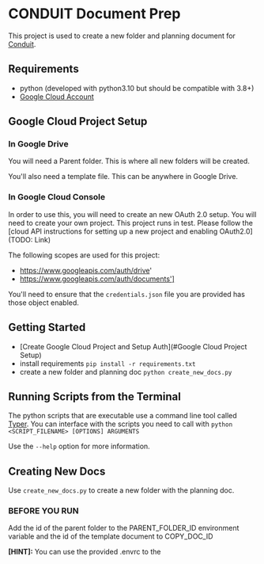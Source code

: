 # CONDUIT Document Prep
This project is used to create a new folder and planning document for
[Conduit](https://relay.fm/conduit).

## Requirements
- python (developed with python3.10 but should be compatible with 3.8+)
- [Google Cloud Account](https://cloud.google.com)

## Google Cloud Project Setup
### In Google Drive

You will need a Parent folder. This is where all new folders will be created. 

You'll also
need a template file. This can be anywhere in Google Drive.


### In Google Cloud Console
In order to use this, you will need to create an new OAuth 2.0 setup. 
You will need to create your own project. This project runs in test. Please follow the [cloud API instructions for setting up a new project and enabling OAuth2.0](TODO: Link)

The following scopes are used for this project: 

- https://www.googleapis.com/auth/drive'
- https://www.googleapis.com/auth/documents']

<!-- (TODO - Reduce access to drives and docs to as limited as possible.) --> 

You'll need to ensure that the `credentials.json` file you are provided has those object
enabled. 

## Getting Started
- [Create Google Cloud Project and Setup Auth](#Google Cloud Project Setup) 
- install requirements
`pip install -r requirements.txt`
- create a new folder and planning doc
`python create_new_docs.py`

## Running Scripts from the Terminal
The python scripts that are executable use a command line tool called
[Typer](https://typer.tiangolo.com). You can interface with the scripts you need to call with
`python <SCRIPT_FILENAME> [OPTIONS] ARGUMENTS`

Use the `--help` option for more information.

## Creating New Docs
Use `create_new_docs.py` to create a new folder with the planning doc.

### BEFORE YOU RUN
<!-- TODO: Switch to Secrets --> 
Add the id of the parent folder to the PARENT_FOLDER_ID   environment variable
and the id of the template document to COPY_DOC_ID

**[HINT]:** You can use the provided .envrc to the 
